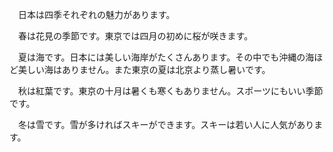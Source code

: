 　日本は四季それぞれの魅力があります。

　春は花見の季節です。東京では四月の初めに桜が咲きます。

　夏は海です。日本には美しい海岸がたくさんあります。その中でも沖縄の海ほど美しい海はありません。また東京の夏は北京より蒸し暑いです。

　秋は紅葉です。東京の十月は暑くも寒くもありません。スポーツにもいい季節です。

　冬は雪です。雪が多ければスキーができます。スキーは若い人に人気があります。

